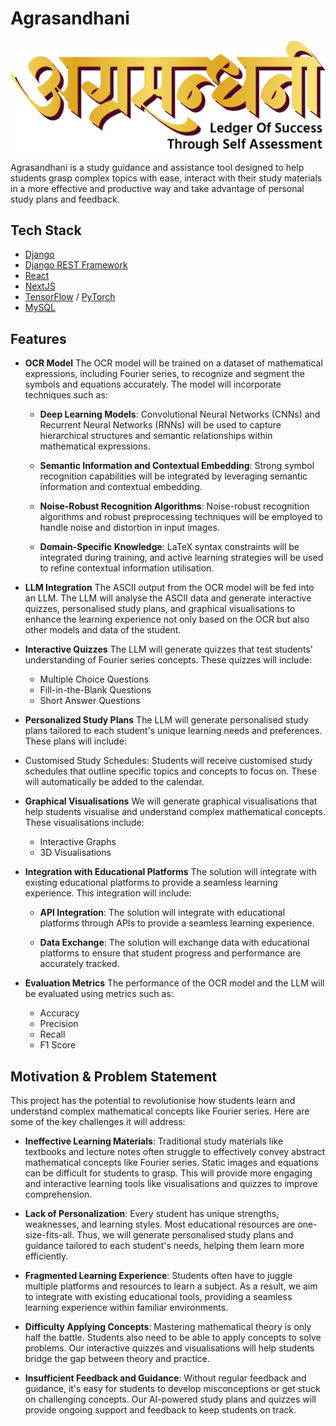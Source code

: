 # Agrasandhani

![Logo](https://github.com/B4S1C-Coder/Agrasandhani/blob/main/agrasandhani_logo.png)

Agrasandhani is a study guidance and assistance tool designed to help students grasp complex topics with ease, interact with their study materials in a more effective and productive way and take advantage of personal study plans and feedback.

## Tech Stack
- [Django](https://www.djangoproject.com/)
- [Django REST Framework](https://www.django-rest-framework.org/)
- [React](https://react.dev/)
- [NextJS](https://nextjs.org/)
- [TensorFlow](https://www.tensorflow.org/) / [PyTorch](https://pytorch.org/)
- [MySQL](https://www.mysql.com/)

## Features
- **OCR Model**
The OCR model will be trained on a dataset of mathematical expressions, including Fourier series, to recognize and segment the symbols and equations accurately. The model will incorporate techniques such as:

  - **Deep Learning Models**: Convolutional Neural Networks (CNNs) and Recurrent Neural Networks (RNNs) will be used to capture hierarchical structures and semantic relationships within mathematical expressions.


  - **Semantic Information and Contextual Embedding**: Strong symbol recognition capabilities will be integrated by leveraging semantic information and contextual embedding.


  - **Noise-Robust Recognition Algorithms**: Noise-robust recognition algorithms and robust preprocessing techniques will be employed to handle noise and distortion in input images.


  - **Domain-Specific Knowledge**: LaTeX syntax constraints will be integrated during training, and active learning strategies will be used to refine contextual information utilisation.

- **LLM Integration**
The ASCII output from the OCR model will be fed into an LLM. The LLM will analyse the ASCII data and generate interactive quizzes, personalised study plans, and graphical visualisations to enhance the learning experience not only based on the OCR but also other models and data of the student.

- **Interactive Quizzes**
The LLM will generate quizzes that test students' understanding of Fourier series concepts. These quizzes will include:

  - Multiple Choice Questions
  - Fill-in-the-Blank Questions
  - Short Answer Questions

- **Personalized Study Plans**
The LLM will generate personalised study plans tailored to each student's unique learning needs and preferences. These plans will include:

 - Customised Study Schedules: Students will receive customised study schedules that outline specific topics and concepts to focus on. These will automatically be added to the calendar.

- **Graphical Visualisations**
We will generate graphical visualisations that help students visualise and understand complex mathematical concepts. These visualisations include:

  - Interactive Graphs
  - 3D Visualisations

- **Integration with Educational Platforms**
The solution will integrate with existing educational platforms to provide a seamless learning experience. This integration will include:

  - **API Integration**: The solution will integrate with educational platforms through APIs to provide a seamless learning experience.

  - **Data Exchange**: The solution will exchange data with educational platforms to ensure that student progress and performance are accurately tracked.

- **Evaluation Metrics**
The performance of the OCR model and the LLM will be evaluated using metrics such as:

  - Accuracy
  - Precision
  - Recall
  - F1 Score

## Motivation & Problem Statement
This project has the potential to revolutionise how students learn and understand complex mathematical concepts like Fourier series. Here are some of the key challenges it will address:

- **Ineffective Learning Materials**: Traditional study materials like textbooks and lecture notes often struggle to effectively convey abstract mathematical concepts like Fourier series. Static images and equations can be difficult for students to grasp. This will provide more engaging and interactive learning tools like visualisations and quizzes to improve comprehension.

- **Lack of Personalization**: Every student has unique strengths, weaknesses, and learning styles. Most educational resources are one-size-fits-all. Thus, we will generate personalised study plans and guidance tailored to each student's needs, helping them learn more efficiently.

- **Fragmented Learning Experience**: Students often have to juggle multiple platforms and resources to learn a subject. As a result, we aim to integrate with existing educational tools, providing a seamless learning experience within familiar environments.

- **Difficulty Applying Concepts**: Mastering mathematical theory is only half the battle. Students also need to be able to apply concepts to solve problems. Our interactive quizzes and visualisations will help students bridge the gap between theory and practice.

- **Insufficient Feedback and Guidance**: Without regular feedback and guidance, it's easy for students to develop misconceptions or get stuck on challenging concepts. Our AI-powered study plans and quizzes will provide ongoing support and feedback to keep students on track.